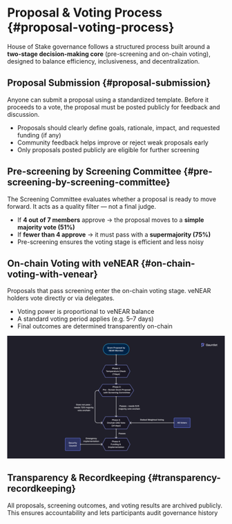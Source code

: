 # Proposal & Voting Process {#proposal-voting-process}

House of Stake governance follows a structured process built around a **two-stage decision-making core** (pre-screening and on-chain voting), designed to balance efficiency, inclusiveness, and decentralization.

## Proposal Submission {#proposal-submission}

Anyone can submit a proposal using a standardized template.
Before it proceeds to a vote, the proposal must be posted publicly for feedback and discussion.

- Proposals should clearly define goals, rationale, impact, and requested funding (if any)
- Community feedback helps improve or reject weak proposals early
- Only proposals posted publicly are eligible for further screening

## Pre-screening by Screening Committee {#pre-screening-by-screening-committee}

The Screening Committee evaluates whether a proposal is ready to move forward.
It acts as a quality filter — not a final judge.

- If **4 out of 7 members** approve → the proposal moves to a **simple majority vote (51%)**
- If **fewer than 4 approve** → it must pass with a **supermajority (75%)**
- Pre-screening ensures the voting stage is efficient and less noisy

## On-chain Voting with veNEAR {#on-chain-voting-with-venear}

Proposals that pass screening enter the on-chain voting stage.
veNEAR holders vote directly or via delegates.

- Voting power is proportional to veNEAR balance
- A standard voting period applies (e.g. 5–7 days)
- Final outcomes are determined transparently on-chain

![Proposal Flow](assets/proposal-flow.png)

## Transparency & Recordkeeping {#transparency-recordkeeping}

All proposals, screening outcomes, and voting results are archived publicly.
This ensures accountability and lets participants audit governance history
